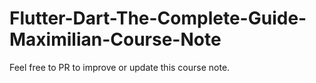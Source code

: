 # Flutter-Dart-The-Complete-Guide-Maximilian-Course-Note
Feel free to PR to improve or update this course note.
